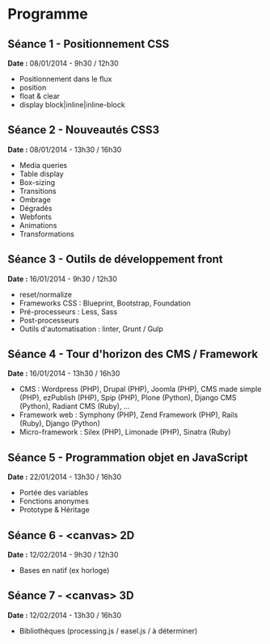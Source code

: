 # Programme


## Séance 1 - Positionnement CSS

**Date :** 08/01/2014 - 9h30 / 12h30

* Positionnement dans le flux
* position
* float & clear
* display block|inline|inline-block


## Séance 2 - Nouveautés CSS3

**Date :** 08/01/2014 - 13h30 / 16h30

* Media queries
* Table display
* Box-sizing
* Transitions
* Ombrage
* Dégradés
* Webfonts
* Animations
* Transformations


## Séance 3 - Outils de développement front

**Date :** 16/01/2014 - 9h30 / 12h30

* reset/normalize
* Frameworks CSS : Blueprint, Bootstrap, Foundation
* Pré-processeurs : Less, Sass
* Post-processeurs
* Outils d'automatisation : linter, Grunt / Gulp


## Séance 4 - Tour d'horizon des CMS / Framework

**Date :** 16/01/2014 - 13h30 / 16h30

* CMS : Wordpress (PHP), Drupal (PHP), Joomla (PHP), CMS made simple (PHP), ezPublish (PHP), Spip (PHP), Plone (Python), Django CMS (Python), Radiant CMS (Ruby), …
* Framework web : Symphony (PHP), Zend Framework (PHP), Rails (Ruby), Django (Python)
* Micro-framework : Silex (PHP), Limonade (PHP), Sinatra (Ruby)


## Séance 5 - Programmation objet en JavaScript

**Date :** 22/01/2014 - 13h30 / 16h30

* Portée des variables
* Fonctions anonymes
* Prototype & Héritage


## Séance 6 - \<canvas\> 2D

**Date :** 12/02/2014 - 9h30 / 12h30

* Bases en natif (ex horloge)


## Séance 7 - \<canvas\> 3D

**Date :** 12/02/2014 - 13h30 / 16h30

* Bibliothèques (processing.js / easel.js / à déterminer)
